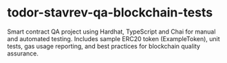 # todor-stavrev-qa-blockchain-tests
Smart contract QA project using Hardhat, TypeScript and Chai for manual and automated testing.  Includes sample ERC20 token (ExampleToken), unit tests, gas usage reporting, and best practices  for blockchain quality assurance.
